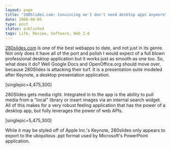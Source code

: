 ```yaml
---
layout: page
title: "280Slides.com: Convincing me I don't need desktop apps anymore"
date: 2008-06-05
type: post
status: published
tags: Life, Review, Software, Web 2.0
---
```



[280slides.com](http://280slides.com/editor) is one of the best webapps to date, and not just in its genre. Not only does it have all of the port and polish I would expect of a full blown professional desktop application but it works just as smooth as one too. So, what does it do? Well Google Docs and OpenOffice.org should move over, because 280Slides is attacking their turf. It is a presentation suite modeled after Keynote, a desktop presentation application.

[singlepic=4,475,300]

280Slides gets media right. Integrated in to the app is the ability to pull media from a "local" library or insert images via an internal search widget. All of this makes for a very robust feeling application that has the power of a desktop app, but fully leverages the power of web APIs.

[singlepic=5,475,300]

While it may be styled off of Apple Inc.'s Keynote, 280slides only appears to export to the ubiquitous .ppt format used by Microsoft's PowerPoint application.
